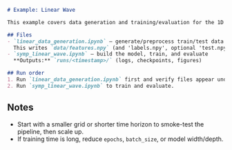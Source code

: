 ```markdown
# Example: Linear Wave

This example covers data generation and training/evaluation for the 1D linear wave problem.

## Files
- `linear_data_generation.ipynb` — generate/preprocess train/test data  
  This writes `data/features.npy` (and 'labels.npy', optional 'test.npy').
- `symp_linear_wave.ipynb` — build the model, train, and evaluate  
  **Outputs:** `runs/<timestamp>/` (logs, checkpoints, figures)

## Run order
1. Run `linear_data_generation.ipynb` first and verify files appear under `data/`.
2. Run `symp_linear_wave.ipynb` to train and evaluate.
```


## Notes
- Start with a smaller grid or shorter time horizon to smoke-test the pipeline, then scale up.
- If training time is long, reduce `epochs`, `batch_size`, or model width/depth.
